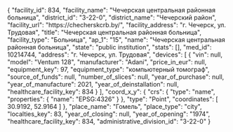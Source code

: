 {
    "facility_id": 834,
    "facility_name": "Чечерская центральная районная больница",
    "district_id": "3-22-0",
    "district_name": "Чечерский район",
    "facility_url": "https:\/\/checherskcrb.by\/",
    "facility_address": "г. Чечерск, ул. Трудовая",
    "title": "Чечерская центральная районная больница",
    "facility_type": "Больница",
    "ap_1": "15",
    "name": "Чечерская центральная районная больница",
    "state": "public institution",
    "stats": [],
    "med_id": 10214744,
    "address": "г. Чечерск, ул. Трудовая",
    "devices": [
        {
            "vin": null,
            "model": "Ventum 128",
            "manufacturer": "Adani",
            "price_in_eur": null,
            "equipment_key": 97,
            "equipment_type": "компьютерный томограф",
            "source_of_funds": null,
            "number_of_slices": null,
            "year_of_purchase": null,
            "year_of_manufacture": 2021,
            "year_of_deinstallation": null,
            "healthcare_facility_key": 834
        }
    ],
    "coord_x_y": {
        "crs": {
            "type": "name",
            "properties": {
                "name": "EPSG:4326"
            }
        },
        "type": "Point",
        "coordinates": [
            30.9192,
            52.9164
        ]
    },
    "place_name": "Гомель",
    "place_type": "city",
    "localties_key": 83,
    "year_of_closing": null,
    "year_of_opening": "1974",
    "healthcare_facility_key": 834,
    "administrative_division_id": "3-22-0"
}